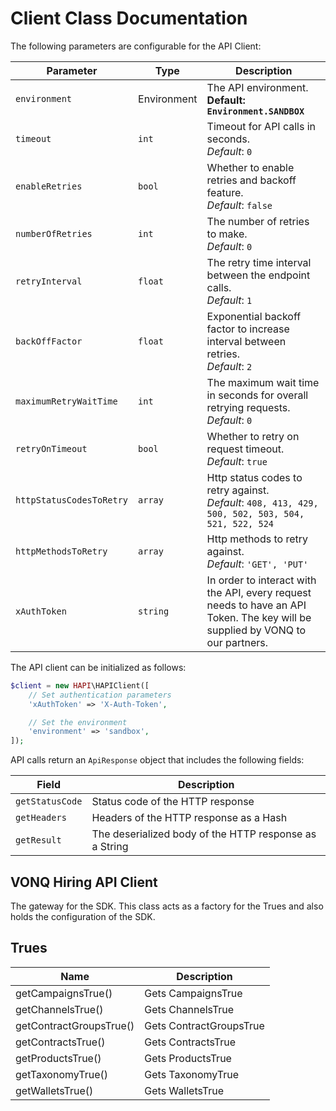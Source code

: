 
# Client Class Documentation

The following parameters are configurable for the API Client:

| Parameter | Type | Description |
|  --- | --- | --- |
| `environment` | Environment | The API environment. <br> **Default: `Environment.SANDBOX`** |
| `timeout` | `int` | Timeout for API calls in seconds.<br>*Default*: `0` |
| `enableRetries` | `bool` | Whether to enable retries and backoff feature.<br>*Default*: `false` |
| `numberOfRetries` | `int` | The number of retries to make.<br>*Default*: `0` |
| `retryInterval` | `float` | The retry time interval between the endpoint calls.<br>*Default*: `1` |
| `backOffFactor` | `float` | Exponential backoff factor to increase interval between retries.<br>*Default*: `2` |
| `maximumRetryWaitTime` | `int` | The maximum wait time in seconds for overall retrying requests.<br>*Default*: `0` |
| `retryOnTimeout` | `bool` | Whether to retry on request timeout.<br>*Default*: `true` |
| `httpStatusCodesToRetry` | `array` | Http status codes to retry against.<br>*Default*: `408, 413, 429, 500, 502, 503, 504, 521, 522, 524` |
| `httpMethodsToRetry` | `array` | Http methods to retry against.<br>*Default*: `'GET', 'PUT'` |
| `xAuthToken` | `string` | In order to interact with the API, every request needs to have an API Token.  The key will be supplied by VONQ to our partners. |

The API client can be initialized as follows:

```php
$client = new HAPI\HAPIClient([
    // Set authentication parameters
    'xAuthToken' => 'X-Auth-Token',

    // Set the environment
    'environment' => 'sandbox',
]);
```

API calls return an `ApiResponse` object that includes the following fields:

| Field | Description |
|  --- | --- |
| `getStatusCode` | Status code of the HTTP response |
| `getHeaders` | Headers of the HTTP response as a Hash |
| `getResult` | The deserialized body of the HTTP response as a String |

## VONQ Hiring API Client

The gateway for the SDK. This class acts as a factory for the Trues and also holds the configuration of the SDK.

## Trues

| Name | Description |
|  --- | --- |
| getCampaignsTrue() | Gets CampaignsTrue |
| getChannelsTrue() | Gets ChannelsTrue |
| getContractGroupsTrue() | Gets ContractGroupsTrue |
| getContractsTrue() | Gets ContractsTrue |
| getProductsTrue() | Gets ProductsTrue |
| getTaxonomyTrue() | Gets TaxonomyTrue |
| getWalletsTrue() | Gets WalletsTrue |

